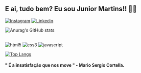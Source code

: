 <h2>
    E ai, tudo bem? Eu sou Junior Martins!! 👊🏾
</h2>

[![Instagram](https://img.shields.io/badge/Instagram-E4405F?style=for-the-badge&logo=instagram&logoColor=white)](https://www.instagram.com/jrmartinsg/)
[![Linkedin](https://img.shields.io/badge/LinkedIn-0077B5?style=for-the-badge&logo=linkedin&logoColor=white)](https://www.linkedin.com/in/geovane-martins-85b5b3248/)

![Anurag's GitHub
stats](https://github-readme-stats.vercel.app/api?username=jrmartinsg&show_icons=true&theme=tokyonight)

<div style="display: inline-block"><br>
    <img src="https://img.shields.io/badge/HTML5-E34F26?style=for-the-badge&logo=html5&logoColor=white" alt="html5">
    <img src="https://img.shields.io/badge/CSS3-1572B6?style=for-the-badge&logo=css3&logoColor=white" alt="css3">
    <img src="https://img.shields.io/badge/JavaScript-F7DF1E?style=for-the-badge&logo=javascript&logoColor=black"
        alt="javascript">
</div><br>

[![Top Langs](https://github-readme-stats.vercel.app/api/top-langs/?username=jrmartinsg&layout=demo&theme=tokyonight)](https://github.com/anuraghazra/github-readme-stats)

<h4>
    " É a insatisfação que nos move " - Mario Sergio Cortella.
</h4>

